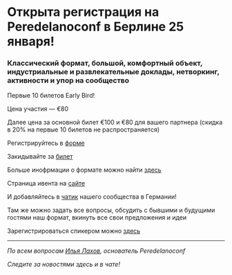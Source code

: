 # Открыта регистрация на **Peredelanoconf** в Берлине 25 января!

### Классический формат, большой, комфортный объект, индустриальные и развлекательные доклады, нетворкинг, активности и упор на сообщество

Первые 10 билетов Early Bird!

Цена участия — €80

Далее цена за основной билет €100 и €80 для вашего партнера (скидка в 20% на первые 10 билетов не распространяется)

Регистрируйтесь в [форме](https://airtable.com/appbRs7OEZzeCA0B0/pagiTNlsTr2ujbj0J/form)

Закидывайте за [билет](/./guides/how-to-pay.md)

Больше инофрмации о формате можно найти [здесь](/./confs/standard.md)

Страница ивента на [сайте](https://peredelanoconf.com/berlin)

И добавляйтесь в [чатик](https://t.me/peredelanoconf_germany) нашего сообщества в Германии! 

Там же можно задать все вопросы, обсудить с бывшими и будущими гостями наш формат, вкинуть все свои предложения и идеи

Зарегистрироваться спикером можно [здесь](/./guides/tech-speech.md)

---

_По всем вопросам [Илья Лахов](https://t.me/ilakhov), основатель Peredelanoconf_

_Следите за новостями здесь и в чате!_
